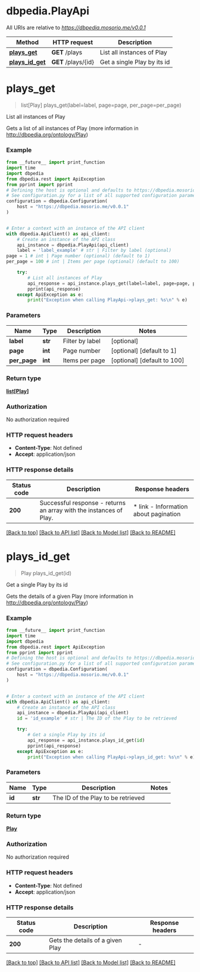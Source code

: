 # dbpedia.PlayApi

All URIs are relative to *https://dbpedia.mosorio.me/v0.0.1*

Method | HTTP request | Description
------------- | ------------- | -------------
[**plays_get**](PlayApi.md#plays_get) | **GET** /plays | List all instances of Play
[**plays_id_get**](PlayApi.md#plays_id_get) | **GET** /plays/{id} | Get a single Play by its id


# **plays_get**
> list[Play] plays_get(label=label, page=page, per_page=per_page)

List all instances of Play

Gets a list of all instances of Play (more information in http://dbpedia.org/ontology/Play)

### Example

```python
from __future__ import print_function
import time
import dbpedia
from dbpedia.rest import ApiException
from pprint import pprint
# Defining the host is optional and defaults to https://dbpedia.mosorio.me/v0.0.1
# See configuration.py for a list of all supported configuration parameters.
configuration = dbpedia.Configuration(
    host = "https://dbpedia.mosorio.me/v0.0.1"
)


# Enter a context with an instance of the API client
with dbpedia.ApiClient() as api_client:
    # Create an instance of the API class
    api_instance = dbpedia.PlayApi(api_client)
    label = 'label_example' # str | Filter by label (optional)
page = 1 # int | Page number (optional) (default to 1)
per_page = 100 # int | Items per page (optional) (default to 100)

    try:
        # List all instances of Play
        api_response = api_instance.plays_get(label=label, page=page, per_page=per_page)
        pprint(api_response)
    except ApiException as e:
        print("Exception when calling PlayApi->plays_get: %s\n" % e)
```

### Parameters

Name | Type | Description  | Notes
------------- | ------------- | ------------- | -------------
 **label** | **str**| Filter by label | [optional] 
 **page** | **int**| Page number | [optional] [default to 1]
 **per_page** | **int**| Items per page | [optional] [default to 100]

### Return type

[**list[Play]**](Play.md)

### Authorization

No authorization required

### HTTP request headers

 - **Content-Type**: Not defined
 - **Accept**: application/json

### HTTP response details
| Status code | Description | Response headers |
|-------------|-------------|------------------|
**200** | Successful response - returns an array with the instances of Play. |  * link - Information about pagination <br>  |

[[Back to top]](#) [[Back to API list]](../README.md#documentation-for-api-endpoints) [[Back to Model list]](../README.md#documentation-for-models) [[Back to README]](../README.md)

# **plays_id_get**
> Play plays_id_get(id)

Get a single Play by its id

Gets the details of a given Play (more information in http://dbpedia.org/ontology/Play)

### Example

```python
from __future__ import print_function
import time
import dbpedia
from dbpedia.rest import ApiException
from pprint import pprint
# Defining the host is optional and defaults to https://dbpedia.mosorio.me/v0.0.1
# See configuration.py for a list of all supported configuration parameters.
configuration = dbpedia.Configuration(
    host = "https://dbpedia.mosorio.me/v0.0.1"
)


# Enter a context with an instance of the API client
with dbpedia.ApiClient() as api_client:
    # Create an instance of the API class
    api_instance = dbpedia.PlayApi(api_client)
    id = 'id_example' # str | The ID of the Play to be retrieved

    try:
        # Get a single Play by its id
        api_response = api_instance.plays_id_get(id)
        pprint(api_response)
    except ApiException as e:
        print("Exception when calling PlayApi->plays_id_get: %s\n" % e)
```

### Parameters

Name | Type | Description  | Notes
------------- | ------------- | ------------- | -------------
 **id** | **str**| The ID of the Play to be retrieved | 

### Return type

[**Play**](Play.md)

### Authorization

No authorization required

### HTTP request headers

 - **Content-Type**: Not defined
 - **Accept**: application/json

### HTTP response details
| Status code | Description | Response headers |
|-------------|-------------|------------------|
**200** | Gets the details of a given Play |  -  |

[[Back to top]](#) [[Back to API list]](../README.md#documentation-for-api-endpoints) [[Back to Model list]](../README.md#documentation-for-models) [[Back to README]](../README.md)

